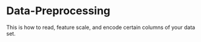 # Data-Preprocessing
This is how to read, feature scale, and encode certain columns of your data set. 
